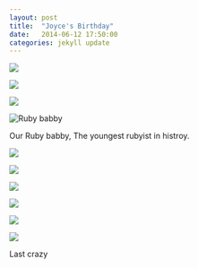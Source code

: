 ```yaml
---
layout: post
title:  "Joyce's Birthday"
date:   2014-06-12 17:50:00
categories: jekyll update
---
```


![](/images/1.jpg)

![](/images/3.jpg)

![](/images/10.jpg)

![Ruby babby](/images/4.jpg)

Our Ruby babby, The youngest rubyist in histroy.

![](/images/5.jpg)

![](/images/6.jpg)

![](/images/7.jpg)

![](/images/8.jpg)

![](/images/9.jpg)

![](/images/11.jpg)

Last crazy